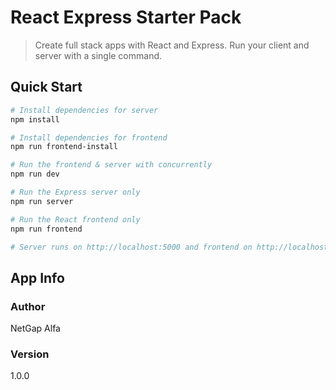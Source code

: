 # React Express Starter Pack

> Create full stack apps with React and Express. Run your client and server with a single command. 


## Quick Start

``` bash
# Install dependencies for server
npm install

# Install dependencies for frontend
npm run frontend-install

# Run the frontend & server with concurrently
npm run dev

# Run the Express server only
npm run server

# Run the React frontend only
npm run frontend

# Server runs on http://localhost:5000 and frontend on http://localhost:3000
```

## App Info

### Author

NetGap Alfa

### Version

1.0.0
